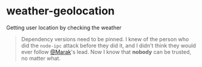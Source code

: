 # weather-geolocation
Getting user location by checking the weather

> Dependency versions need to be pinned. I knew of the person who did the `node-ipc` attack before they did it, and I didn't think they would ever follow [@Marak](https://github.com/Marak)'s lead. Now I know that **nobody** can be trusted, no matter what.
